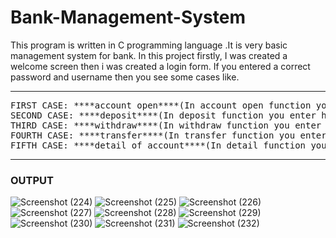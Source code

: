 # Bank-Management-System
This program is written in C programming language .It is very basic management system for bank.
In this project firstly, I was created a welcome screen then i was created  a login form.
If you entered a correct password and username then you see  some cases like.
<hr>
<pre>
FIRST CASE: ****account open****(In account open function you enter some personal detail like name, phone number,dob etc .)
SECOND CASE: ****deposit****(In deposit function you enter how many amount you want to deposit?)
THIRD CASE: ****withdraw****(In withdraw function you enter the amount you want to withdraw)
FOURTH CASE: ****transfer****(In transfer function you enter the amount you want to transfer)
FIFTH CASE: ****detail of account****(In detail function you get your all bank detail)
</pre>
<hr>
<h3>OUTPUT</h3>

![Screenshot (224)](https://user-images.githubusercontent.com/92047366/172447945-0db22a29-62e0-40bf-b1a5-ad767a83ca18.png)
![Screenshot (225)](https://user-images.githubusercontent.com/92047366/172447962-70817ab5-3ded-4a56-8b8a-c27a082a89bf.png)
![Screenshot (226)](https://user-images.githubusercontent.com/92047366/172447971-ef8cf0e5-798a-4d76-888f-8245d2db6e20.png)
![Screenshot (227)](https://user-images.githubusercontent.com/92047366/172447980-e4c0508e-292c-420b-ab64-6d9ab52833e4.png)
![Screenshot (228)](https://user-images.githubusercontent.com/92047366/172447998-a9ecc044-5bc5-404a-8c57-b6b84fd45670.png)
![Screenshot (229)](https://user-images.githubusercontent.com/92047366/172448011-ddd1fff4-1e2d-4d1c-ae70-90b197ec25c2.png)
![Screenshot (230)](https://user-images.githubusercontent.com/92047366/172448019-7ae09f77-a24a-4d43-88ab-965ec0e05234.png)
![Screenshot (231)](https://user-images.githubusercontent.com/92047366/172448029-715d6a89-519b-43e5-9237-efec7d380333.png)
![Screenshot (232)](https://user-images.githubusercontent.com/92047366/172448042-5a8928c2-de7c-4049-9a19-d045c4bc5acf.png)
